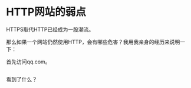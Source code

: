 HTTP网站的弱点
==================

HTTPS取代HTTP已经成为一股潮流。

那么如果一个网站仍然使用HTTP，会有哪些危害？我用我亲身的经历来说明一下：

首先访问qq.com。

<img src="/http-weakness-1.png" alt="" style="max-width: 80%; max-height: 16rem;" />

看到了什么？
